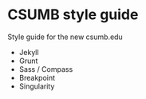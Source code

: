 # CSUMB style guide

Style guide for the new csumb.edu

* Jekyll
* Grunt
* Sass / Compass
* Breakpoint 
* Singularity
